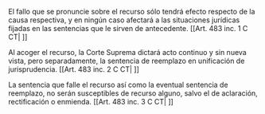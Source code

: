 El fallo que se pronuncie sobre el recurso sólo tendrá efecto respecto de la causa respectiva, y en ningún caso afectará a las situaciones jurídicas fijadas en las sentencias que le sirven de antecedente. [[Art. 483 inc. 1 C CT| ]]

Al acoger el recurso, la Corte Suprema dictará acto continuo y sin nueva vista, pero separadamente, la sentencia de reemplazo en unificación de jurisprudencia. [[Art. 483 inc. 2 C CT| ]]

La sentencia que falle el recurso así como la eventual sentencia de reemplazo, no serán susceptibles de recurso alguno, salvo el de aclaración, rectificación o enmienda. [[Art. 483 inc. 3 C CT| ]]